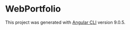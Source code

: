 # WebPortfolio

This project was generated with [Angular CLI](https://github.com/angular/angular-cli) version 9.0.5.
